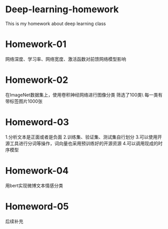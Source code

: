 # Deep-learning-homework
This is my homework about deep learning class
# Homework-01
网络深度、学习率、网络宽度、激活函数对前馈网络模型影响
# Homework-02
在ImageNet数据集上，使用卷积神经网络进行图像分类 筛选了100类\\
每一类有带标签图片1000张
# Homeword-03
1.分析文本是正面或者是负面
2.训练集、验证集、测试集自行划分
3.可以使用开源工具进行分词等操作，词向量也采用预训练好的开源资源
4.可以调用现成的时序模型
# Homework-04
用bert实现微博文本情感分类
# Homeword-05
后续补充
